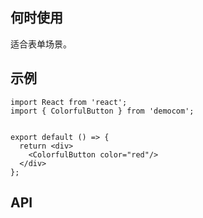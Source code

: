 ## 何时使用

适合表单场景。

## 示例

```tsx
import React from 'react';
import { ColorfulButton } from 'democom';


export default () => {
  return <div>
    <ColorfulButton color="red"/>
  </div>
};
```

## API

<API hideTitle  src="@/components/colorful-button/colorful-button.tsx" />
